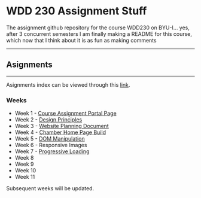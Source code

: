# **WDD 230 Assignment Stuff**
The assignment github repository for the course WDD230 on BYU-I... yes, after 3 concurrent semesters I am finally making a README for this course, which now that I think about it is as fun as making comments

---

## Asignments
---

Asignments index can be viewed through this [link](https://aj-kazza.github.io/wdd230/).

### Weeks

- Week 1 - [Course Assignment Portal Page](https://aj-kazza.github.io/wdd230/index.html)
- Week 2 - [Design Principles](https://aj-kazza.github.io/wdd230/lesson2/design-principles.html)
- Week 3 - [Website Planning Document](https://aj-kazza.github.io/wdd230/lesson3/index.html)
- Week 4 - [Chamber Home Page Build](https://aj-kazza.github.io/wdd230/chamber/index.html)
- Week 5 - [DOM Manipulation](https://aj-kazza.github.io/wdd230/lesson5/bom.html)
- Week 6 - Responsive Images
- Week 7 - [Progressive Loading](https://aj-kazza.github.io/wdd230/lesson7/lazyload.html)
- Week 8
- Week 9
- Week 10
- Week 11


Subsequent weeks will be updated.